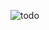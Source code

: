 
![todo](https://github.com/arghyadeep00/ToDo-List/assets/86821795/bc874647-d353-48ea-b3f6-cfb9ee27d27f)
